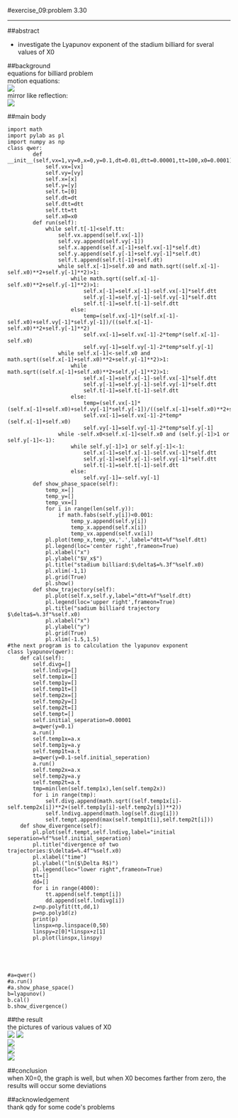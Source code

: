 #exercise_09:problem 3.30   
***   
##abstract     
 * investigate the Lyapunov exponent of the stadium billiard for sveral values of X0  

##background   
equations for billiard problem  
motion equations:     
![](https://github.com/humorson/computational_physics_N2014301020037/blob/master/exercise_09/0000007.png)   
mirror like reflection:     
![](https://github.com/humorson/computational_physics_N2014301020037/blob/master/exercise_09/0000008.png)    

##main body  
```   
import math
import pylab as pl
import numpy as np
class qwer:
        def __init__(self,vx=1,vy=0,x=0,y=0.1,dt=0.01,dtt=0.00001,tt=100,x0=0.0001):
            self.vx=[vx]
            self.vy=[vy]
            self.x=[x]
            self.y=[y]
            self.t=[0]
            self.dt=dt
            self.dtt=dtt
            self.tt=tt
            self.x0=x0
        def run(self):
            while self.t[-1]<self.tt:
                self.vx.append(self.vx[-1])
                self.vy.append(self.vy[-1])
                self.x.append(self.x[-1]+self.vx[-1]*self.dt)
                self.y.append(self.y[-1]+self.vy[-1]*self.dt)
                self.t.append(self.t[-1]+self.dt)
                while self.x[-1]>self.x0 and math.sqrt((self.x[-1]-self.x0)**2+self.y[-1]**2)>1:
                    while math.sqrt((self.x[-1]-self.x0)**2+self.y[-1]**2)>1:
                        self.x[-1]=self.x[-1]-self.vx[-1]*self.dtt
                        self.y[-1]=self.y[-1]-self.vy[-1]*self.dtt
                        self.t[-1]=self.t[-1]-self.dtt
                    else:
                        temp=(self.vx[-1]*(self.x[-1]-self.x0)+self.vy[-1]*self.y[-1])/((self.x[-1]-self.x0)**2+self.y[-1]**2)
                        self.vx[-1]=self.vx[-1]-2*temp*(self.x[-1]-self.x0)
                        self.vy[-1]=self.vy[-1]-2*temp*self.y[-1]
                while self.x[-1]<-self.x0 and math.sqrt((self.x[-1]+self.x0)**2+self.y[-1]**2)>1:
                    while math.sqrt((self.x[-1]+self.x0)**2+self.y[-1]**2)>1:
                        self.x[-1]=self.x[-1]-self.vx[-1]*self.dtt
                        self.y[-1]=self.y[-1]-self.vy[-1]*self.dtt
                        self.t[-1]=self.t[-1]-self.dtt
                    else:
                        temp=(self.vx[-1]*(self.x[-1]+self.x0)+self.vy[-1]*self.y[-1])/((self.x[-1]+self.x0)**2+self.y[-1]**2)
                        self.vx[-1]=self.vx[-1]-2*temp*(self.x[-1]+self.x0)
                        self.vy[-1]=self.vy[-1]-2*temp*self.y[-1]
                while -self.x0<self.x[-1]<self.x0 and (self.y[-1]>1 or self.y[-1]<-1):
                    while self.y[-1]>1 or self.y[-1]<-1:
                        self.x[-1]=self.x[-1]-self.vx[-1]*self.dtt
                        self.y[-1]=self.y[-1]-self.vy[-1]*self.dtt
                        self.t[-1]=self.t[-1]-self.dtt
                    else:
                        self.vy[-1]=-self.vy[-1]
        def show_phase_space(self):
            temp_x=[]
            temp_y=[]
            temp_vx=[]
            for i in range(len(self.y)):
                if math.fabs(self.y[i])<0.001:
                    temp_y.append(self.y[i])
                    temp_x.append(self.x[i])
                    temp_vx.append(self.vx[i])
            pl.plot(temp_x,temp_vx,'.',label="dtt=%f"%self.dtt)
            pl.legend(loc='center right',frameon=True)
            pl.xlabel("x")
            pl.ylabel("$V_x$")
            pl.title("stadium billiard:$\delta$=%.3f"%self.x0)
            pl.xlim(-1,1)
            pl.grid(True)
            pl.show()
        def show_trajectory(self):
            pl.plot(self.x,self.y,label="dtt=%f"%self.dtt)
            pl.legend(loc='upper right',frameon=True)
            pl.title("sadium billiard trajectory $\delta$=%.3f"%self.x0)
            pl.xlabel("x")
            pl.ylabel("y")
            pl.grid(True)
            pl.xlim(-1.5,1.5)
#the next program is to calculation the lyapunov exponent
class lyapunov(qwer):
    def cal(self):
        self.divg=[]
        self.lndivg=[]
        self.temp1x=[]
        self.temp1y=[]
        self.temp1t=[]
        self.temp2x=[]
        self.temp2y=[]
        self.temp2t=[]
        self.tempt=[]
        self.initial_seperation=0.00001
        a=qwer(y=0.1)
        a.run()
        self.temp1x=a.x
        self.temp1y=a.y
        self.temp1t=a.t
        a=qwer(y=0.1-self.initial_seperation)
        a.run()
        self.temp2x=a.x
        self.temp2y=a.y
        self.temp2t=a.t
        tmp=min(len(self.temp1x),len(self.temp2x))
        for i in range(tmp):
            self.divg.append(math.sqrt((self.temp1x[i]-self.temp2x[i])**2+(self.temp1y[i]-self.temp2y[i])**2))
            self.lndivg.append(math.log(self.divg[i]))
            self.tempt.append(max(self.temp1t[i],self.temp2t[i]))
    def show_divergence(self):
        pl.plot(self.tempt,self.lndivg,label="initial seperation=%f"%self.initial_seperation)
        pl.title("divergence of two trajectories:$\delta$=%.4f"%self.x0)
        pl.xlabel("time")
        pl.ylabel("ln($\Delta R$)")
        pl.legend(loc="lower right",frameon=True)
        tt=[]
        dd=[]
        for i in range(4000):
            tt.append(self.tempt[i])
            dd.append(self.lndivg[i])
        z=np.polyfit(tt,dd,1)
        p=np.poly1d(z)
        print(p)
        linspx=np.linspace(0,50)
        linspy=z[0]*linspx+z[1]
        pl.plot(linspx,linspy)
        
        
            
            
        
#a=qwer()
#a.run()
#a.show_phase_space()
b=lyapunov()
b.cal()
b.show_divergence()   
```    
##the result   
the pictures of various values of X0     
![](https://github.com/humorson/computational_physics_N2014301020037/blob/master/exercise_09/000002.png)
![](https://github.com/humorson/computational_physics_N2014301020037/blob/master/exercise_09/000001.png)     
![](https://github.com/humorson/computational_physics_N2014301020037/blob/master/exercise_09/0000003.png)  
![](https://github.com/humorson/computational_physics_N2014301020037/blob/master/exercise_09/000004.png)   
![](https://github.com/humorson/computational_physics_N2014301020037/blob/master/exercise_09/0000005.png)   

##conclusion  
when X0=0, the graph is well, but when X0 becomes farther from zero, the results will occur some deviations   

##acknowledgement  
thank qdy for some code's problems  





